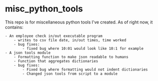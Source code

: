 # misc_python_tools

This repo is for miscellaneous python tools I've created.
As of right now, it contains:

	- An employee check in/out executable program 
		- writes to csv file date, in/out times, time worked
		- bug fixes:
			- fixed bug where 10:01 would look like 10:1 for example 
    - A json tools module
        - Formatting function to make json readable to humans
        - Function that aggregates dictionaries
        - bug fixes:
            - Fixed bug where formatting would not indent dictionaries
            - Changed json tools from script to a module
